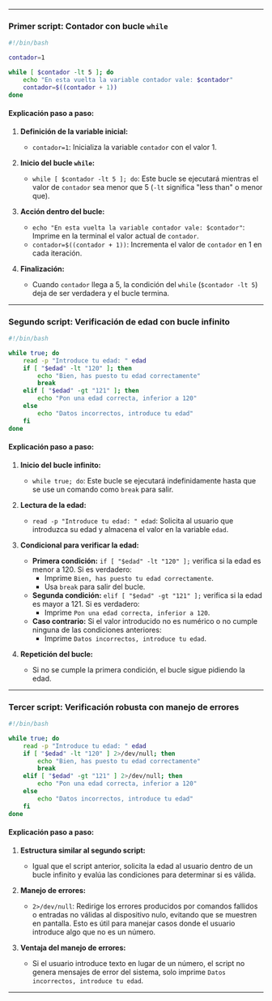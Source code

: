 
---
### **Primer script: Contador con bucle `while`**

```bash
#!/bin/bash

contador=1

while [ $contador -lt 5 ]; do
    echo "En esta vuelta la variable contador vale: $contador"
    contador=$((contador + 1))
done
```

#### **Explicación paso a paso:**

1. **Definición de la variable inicial:**
    
    - `contador=1`: Inicializa la variable `contador` con el valor 1.
2. **Inicio del bucle `while`:**
    
    - `while [ $contador -lt 5 ]; do`: Este bucle se ejecutará mientras el valor de `contador` sea menor que 5 (`-lt` significa "less than" o menor que).
3. **Acción dentro del bucle:**
    
    - `echo "En esta vuelta la variable contador vale: $contador"`: Imprime en la terminal el valor actual de `contador`.
    - `contador=$((contador + 1))`: Incrementa el valor de `contador` en 1 en cada iteración.
4. **Finalización:**
    
    - Cuando `contador` llega a 5, la condición del `while` (`$contador -lt 5`) deja de ser verdadera y el bucle termina.

---

### **Segundo script: Verificación de edad con bucle infinito**

```bash
#!/bin/bash

while true; do
    read -p "Introduce tu edad: " edad
    if [ "$edad" -lt "120" ]; then
        echo "Bien, has puesto tu edad correctamente"
        break
    elif [ "$edad" -gt "121" ]; then
        echo "Pon una edad correcta, inferior a 120"
    else
        echo "Datos incorrectos, introduce tu edad"
    fi
done
```

#### **Explicación paso a paso:**

1. **Inicio del bucle infinito:**
    
    - `while true; do`: Este bucle se ejecutará indefinidamente hasta que se use un comando como `break` para salir.
2. **Lectura de la edad:**
    
    - `read -p "Introduce tu edad: " edad`: Solicita al usuario que introduzca su edad y almacena el valor en la variable `edad`.
3. **Condicional para verificar la edad:**
    
    - **Primera condición:** `if [ "$edad" -lt "120" ];` verifica si la edad es menor a 120. Si es verdadero:
        - Imprime `Bien, has puesto tu edad correctamente`.
        - Usa `break` para salir del bucle.
    - **Segunda condición:** `elif [ "$edad" -gt "121" ];` verifica si la edad es mayor a 121. Si es verdadero:
        - Imprime `Pon una edad correcta, inferior a 120`.
    - **Caso contrario:** Si el valor introducido no es numérico o no cumple ninguna de las condiciones anteriores:
        - Imprime `Datos incorrectos, introduce tu edad`.
4. **Repetición del bucle:**
    
    - Si no se cumple la primera condición, el bucle sigue pidiendo la edad.

---

### **Tercer script: Verificación robusta con manejo de errores**

```bash
#!/bin/bash

while true; do
    read -p "Introduce tu edad: " edad
    if [ "$edad" -lt "120" ] 2>/dev/null; then
        echo "Bien, has puesto tu edad correctamente"
        break
    elif [ "$edad" -gt "121" ] 2>/dev/null; then
        echo "Pon una edad correcta, inferior a 120"
    else
        echo "Datos incorrectos, introduce tu edad"
    fi
done
```

#### **Explicación paso a paso:**

1. **Estructura similar al segundo script:**
    
    - Igual que el script anterior, solicita la edad al usuario dentro de un bucle infinito y evalúa las condiciones para determinar si es válida.
2. **Manejo de errores:**
    
    - `2>/dev/null`: Redirige los errores producidos por comandos fallidos o entradas no válidas al dispositivo nulo, evitando que se muestren en pantalla. Esto es útil para manejar casos donde el usuario introduce algo que no es un número.
3. **Ventaja del manejo de errores:**
    
    - Si el usuario introduce texto en lugar de un número, el script no genera mensajes de error del sistema, solo imprime `Datos incorrectos, introduce tu edad`.

---
